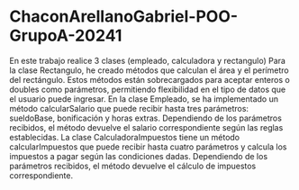# ChaconArellanoGabriel-POO-GrupoA-20241
En este trabajo realice 3 clases (empleado, calculadora y rectangulo)
Para la clase Rectangulo, he creado métodos que calculan el área y el perímetro del rectángulo. Estos métodos están sobrecargados para aceptar enteros o doubles como parámetros, permitiendo flexibilidad en el tipo de datos que el usuario puede ingresar. 
En la clase Empleado, se ha implementado un método calcularSalario que puede recibir hasta tres parámetros: sueldoBase, bonificación y horas extras. Dependiendo de los parámetros recibidos, el método devuelve el salario correspondiente según las reglas establecidas.
La clase CalculadoraImpuestos tiene un método calcularImpuestos que puede recibir hasta cuatro parámetros y calcula los impuestos a pagar según las condiciones dadas. Dependiendo de los parámetros recibidos, el método devuelve el cálculo de impuestos correspondiente.
